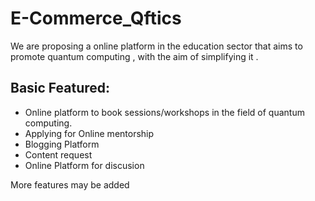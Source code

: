 # E-Commerce_Qftics

We are proposing a online platform in the education sector that aims to promote quantum computing , with the aim of simplifying it . 

## Basic Featured:

- Online platform to book sessions/workshops in the field of quantum computing.
- Applying for Online mentorship
- Blogging Platform
- Content request
- Online Platform for discusion

More features may be added
